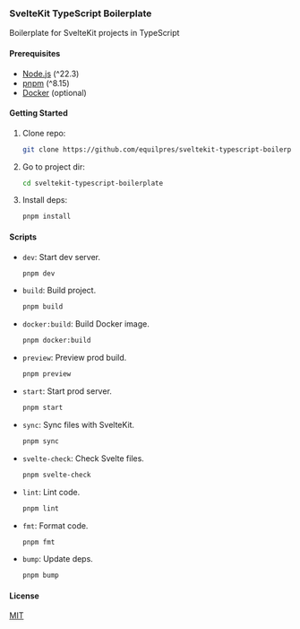 ### SvelteKit TypeScript Boilerplate

Boilerplate for SvelteKit projects in TypeScript

#### Prerequisites

- [Node.js](https://nodejs.org/) (^22.3)
- [pnpm](https://pnpm.io/) (^8.15)
- [Docker](https://www.docker.com/) (optional)

#### Getting Started

1. Clone repo:

      ```bash
      git clone https://github.com/equilpres/sveltekit-typescript-boilerplate.git
      ```

2. Go to project dir:

      ```bash
      cd sveltekit-typescript-boilerplate
      ```

3. Install deps:

      ```bash
      pnpm install
      ```

#### Scripts

- `dev`: Start dev server.

     ```bash
     pnpm dev
     ```

- `build`: Build project.

     ```bash
     pnpm build
     ```

- `docker:build`: Build Docker image.

     ```bash
     pnpm docker:build
     ```

- `preview`: Preview prod build.

     ```bash
     pnpm preview
     ```

- `start`: Start prod server.

     ```bash
     pnpm start
     ```

- `sync`: Sync files with SvelteKit.

     ```bash
     pnpm sync
     ```

- `svelte-check`: Check Svelte files.

     ```bash
     pnpm svelte-check
     ```

- `lint`: Lint code.

     ```bash
     pnpm lint
     ```

- `fmt`: Format code.

     ```bash
     pnpm fmt
     ```

- `bump`: Update deps.

     ```bash
     pnpm bump
     ```

#### License

[MIT](LICENSE)
